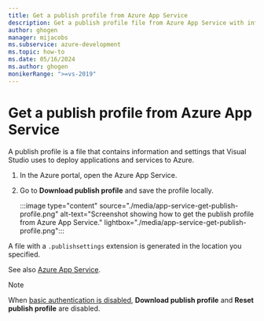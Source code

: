```yaml
---
title: Get a publish profile from Azure App Service
description: Get a publish profile file from Azure App Service with information and settings for Visual Studio to deploy applications and services to Azure.
author: ghogen
manager: mijacobs
ms.subservice: azure-development
ms.topic: how-to
ms.date: 05/16/2024
ms.author: ghogen
monikerRange: ">=vs-2019"
---
```


# Get a publish profile from Azure App Service

A publish profile is a file that contains information and settings that Visual Studio uses to deploy applications and services to Azure.

1. In the Azure portal, open the Azure App Service.
2. Go to **Download publish profile** and save the profile locally.

   :::image type="content" source="./media/app-service-get-publish-profile.png" alt-text="Screenshot showing how to get the publish profile from Azure App Service." lightbox="./media/app-service-get-publish-profile.png":::

A file with a `.publishsettings` extension is generated in the location you specified.

See also [Azure App Service](/azure/app-service).

> [!NOTE]
> When [basic authentication is disabled](/azure/app-service/configure-basic-auth-disable), **Download publish profile** and **Reset publish profile** are disabled.
